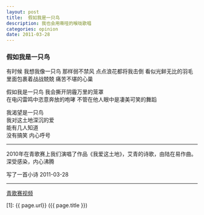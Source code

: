 ```yaml
---
layout: post
title:  假如我是一只鸟
description: 我也会用嘶哑的喉咙歌唱 
categories: opinion
date: 2011-03-28
--- 
```


### 假如我是一只鸟


有时候
我想我像一只鸟
那样弱不禁风 点点浪花都将我击倒
看似光鲜无比的羽毛
里面包裹着战战兢兢 痛苦不堪的心巢

假如我是一只鸟
我会撕开阴霾万里的笼罩  
在电闪雷鸣中恣意奔放的咆哮 
不管在他人眼中是凄美可笑的舞蹈

我渴望是一只鸟  
我对这土地深沉的爱  
能有几人知道  
没有搞笑 内心呼号

-----
2010年在青歌赛上我们演唱了作品《我爱这土地》，艾青的诗歌，由陆在易作曲。
深受感染，内心沸腾

写了一首小诗
2011-03-28

--------

[青歌赛视频](http://tv.cntv.cn/video/C17742/a4471ceb41624dfe463cd190c8a99ba1)


[SunurDy]:    http://sunurdy.github.io/  "江行的晨暮"
[1]:    {{ page.url}}  ({{ page.title }})